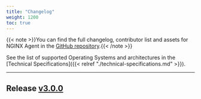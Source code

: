 ```yaml
---
title: "Changelog"
weight: 1200
toc: true
---
```


{{< note >}}You can find the full changelog, contributor list and assets for NGINX Agent in the [GitHub repository](https://github.com/nginx/agent/releases).{{< /note >}}

See the list of supported Operating Systems and architectures in the [Technical Specifications]({{< relref "./technical-specifications.md" >}}).

---
## Release [v3.0.0](https//github.com/nginx/agent/releases/tag/v3.0.0)
